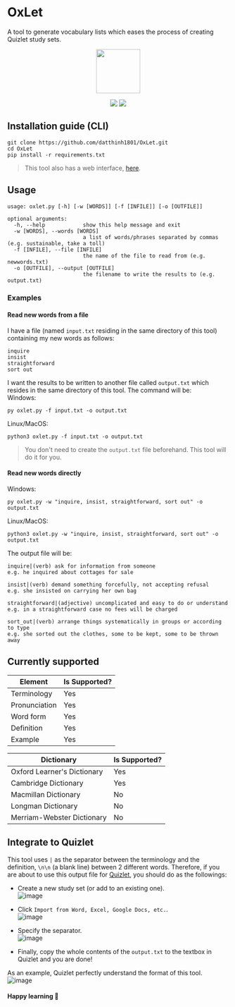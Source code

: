 # OxLet

A tool to generate vocabulary lists which eases the process of creating Quizlet study sets.

<p align="center">
  <img height=100 width=100 src="https://user-images.githubusercontent.com/44528004/125007263-10fc2200-e08a-11eb-953c-90c47264fd67.png">
</p>  
<p align="center">
  <img src="https://github.com/datthinh1801/Oxford-API/actions/workflows/dependencies.yml/badge.svg">
  <img src="https://github.com/datthinh1801/OxLet/actions/workflows/functionalities.yml/badge.svg">
</p>  

## Installation guide (CLI)

```
git clone https://github.com/datthinh1801/OxLet.git
cd OxLet
pip install -r requirements.txt
```  

> This tool also has a web interface, [here](https://oxlet.herokuapp.com/).

## Usage

```
usage: oxlet.py [-h] [-w [WORDS]] [-f [INFILE]] [-o [OUTFILE]]

optional arguments:
  -h, --help            show this help message and exit
  -w [WORDS], --words [WORDS]
                        a list of words/phrases separated by commas (e.g. sustainable, take a toll)
  -f [INFILE], --file [INFILE]
                        the name of the file to read from (e.g. newwords.txt)
  -o [OUTFILE], --output [OUTFILE]
                        the filename to write the results to (e.g. output.txt)
```  

### Examples

#### Read new words from a file

I have a file (named `input.txt` residing in the same directory of this tool) containing my new words as follows:

```
inquire
insist
straightforward
sort out
```

I want the results to be written to another file called `output.txt` which resides in the same directory of this tool.
The command will be:  
Windows:

```
py oxlet.py -f input.txt -o output.txt
```  

Linux/MacOS:

```
python3 oxlet.py -f input.txt -o output.txt
```  

> You don't need to create the `output.txt` file beforehand. This tool will do it for you.

#### Read new words directly

Windows:

```
py oxlet.py -w "inquire, insist, straightforward, sort out" -o output.txt
```

Linux/MacOS:

```
python3 oxlet.py -w "inquire, insist, straightforward, sort out" -o output.txt
```  

The output file will be:

```
inquire|(verb) ask for information from someone
e.g. he inquired about cottages for sale

insist|(verb) demand something forcefully, not accepting refusal
e.g. she insisted on carrying her own bag

straightforward|(adjective) uncomplicated and easy to do or understand
e.g. in a straightforward case no fees will be charged

sort_out|(verb) arrange things systematically in groups or according to type
e.g. she sorted out the clothes, some to be kept, some to be thrown away

```  

## Currently supported

| Element | Is Supported? |
|---|---|
| Terminology | Yes |
| Pronunciation | Yes |
| Word form | Yes |
| Definition | Yes |
| Example | Yes |  

| Dictionary | Is Supported? |
|---|---|
| Oxford Learner's Dictionary | Yes |
| Cambridge Dictionary | Yes |
| Macmillan Dictionary | No |
| Longman Dictionary | No |
| Merriam-Webster Dictionary | No |

## Integrate to Quizlet

This tool uses `|` as the separator between the terminology and the definition, `\n\n` (a blank line) between 2
different words. Therefore, if you are about to use this output file for [Quizlet](https://quizlet.com/latest), you
should do as the followings:

- Create a new study set (or add to an existing one).  
  ![image](https://user-images.githubusercontent.com/44528004/122899307-e9ad1180-d375-11eb-91d4-45d6b24cd6ec.png)

- Click `Import from Word, Excel, Google Docs, etc.`.  
  ![image](https://user-images.githubusercontent.com/44528004/122899407-01849580-d376-11eb-8e4c-4e4124d782a5.png)


- Specify the separator.  
  ![image](https://user-images.githubusercontent.com/44528004/122899600-28db6280-d376-11eb-94ca-53915302f08f.png)

- Finally, copy the whole contents of the `output.txt` to the textbox in Quizlet and you are done!

As an example, Quizlet perfectly understand the format of this tool.  
![image](https://user-images.githubusercontent.com/44528004/123089609-5d701c80-d451-11eb-9f3f-262ed617707e.png)

#### Happy learning 🎉

